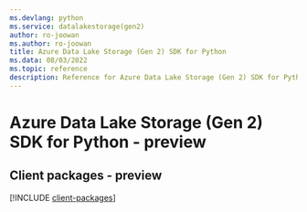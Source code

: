 ```yaml
---
ms.devlang: python
ms.service: datalakestorage(gen2)
author: ro-joowan
ms.author: ro-joowan
title: Azure Data Lake Storage (Gen 2) SDK for Python
ms.data: 08/03/2022
ms.topic: reference
description: Reference for Azure Data Lake Storage (Gen 2) SDK for Python
---
```

# Azure Data Lake Storage (Gen 2) SDK for Python - preview

## Client packages - preview
[!INCLUDE [client-packages](data-lake-storage-(gen-2)-client-index.md)]